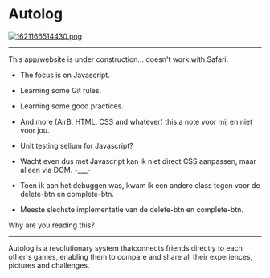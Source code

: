 # Autolog

[![1621166514430.png](https://i.postimg.cc/15W7pg1G/1621166514430.png)](https://postimg.cc/qz3GrvRq)


---

This app/website is under construction... doesn't work with Safari.

- The focus is on Javascript.
- Learning some Git rules.
- Learning some good practices.
- And more (AirB, HTML, CSS and whatever) this a note voor mij en niet voor jou.
- Unit testing selium for Javascript?

- Wacht even dus met Javascript kan ik niet direct CSS aanpassen, maar alleen via DOM. -___-
- Toen ik aan het debuggen was, kwam ik een andere class tegen voor de delete-btn en complete-btn.
- Meeste slechste implementatie van de delete-btn en complete-btn.

Why are you reading this?

---

Autolog is a revolutionary system thatconnects friends directly to each other's games, enabling them to compare and share all their experiences, pictures and challenges.